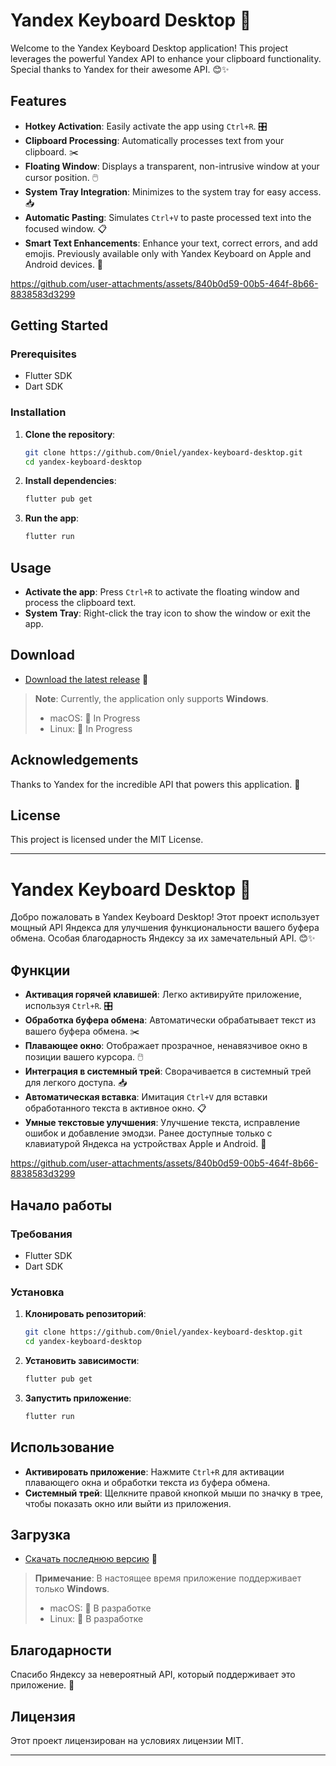 # Yandex Keyboard Desktop 🚀

Welcome to the Yandex Keyboard Desktop application! This project leverages the powerful Yandex API to enhance your clipboard functionality. Special thanks to Yandex for their awesome API. 😊✨

## Features

- **Hotkey Activation**: Easily activate the app using `Ctrl+R`. 🎛️
- **Clipboard Processing**: Automatically processes text from your clipboard. ✂️
- **Floating Window**: Displays a transparent, non-intrusive window at your cursor position. 🖱️
- **System Tray Integration**: Minimizes to the system tray for easy access. 📥
- **Automatic Pasting**: Simulates `Ctrl+V` to paste processed text into the focused window. 📋
- **Smart Text Enhancements**: Enhance your text, correct errors, and add emojis. Previously available only with Yandex Keyboard on Apple and Android devices. 🤖

https://github.com/user-attachments/assets/840b0d59-00b5-464f-8b66-8838583d3299

## Getting Started

### Prerequisites

- Flutter SDK
- Dart SDK

### Installation

1. **Clone the repository**:
    ```bash
    git clone https://github.com/0niel/yandex-keyboard-desktop.git
    cd yandex-keyboard-desktop
    ```

2. **Install dependencies**:
    ```bash
    flutter pub get
    ```

3. **Run the app**:
    ```bash
    flutter run
    ```

## Usage

- **Activate the app**: Press `Ctrl+R` to activate the floating window and process the clipboard text.
- **System Tray**: Right-click the tray icon to show the window or exit the app.

## Download

- [Download the latest release](https://github.com/0niel/yandex-keyboard-desktop/releases) 🚀

> **Note**: Currently, the application only supports **Windows**.
> - macOS: 🚧 In Progress
> - Linux: 🚧 In Progress

## Acknowledgements

Thanks to Yandex for the incredible API that powers this application. 🙌

## License

This project is licensed under the MIT License.

---

# Yandex Keyboard Desktop 🚀

Добро пожаловать в Yandex Keyboard Desktop! Этот проект использует мощный API Яндекса для улучшения функциональности вашего буфера обмена. Особая благодарность Яндексу за их замечательный API. 😊✨

## Функции

- **Активация горячей клавишей**: Легко активируйте приложение, используя `Ctrl+R`. 🎛️
- **Обработка буфера обмена**: Автоматически обрабатывает текст из вашего буфера обмена. ✂️
- **Плавающее окно**: Отображает прозрачное, ненавязчивое окно в позиции вашего курсора. 🖱️
- **Интеграция в системный трей**: Сворачивается в системный трей для легкого доступа. 📥
- **Автоматическая вставка**: Имитация `Ctrl+V` для вставки обработанного текста в активное окно. 📋
- **Умные текстовые улучшения**: Улучшение текста, исправление ошибок и добавление эмодзи. Ранее доступные только с клавиатурой Яндекса на устройствах Apple и Android. 🤖

https://github.com/user-attachments/assets/840b0d59-00b5-464f-8b66-8838583d3299

## Начало работы

### Требования

- Flutter SDK
- Dart SDK

### Установка

1. **Клонировать репозиторий**:
    ```bash
    git clone https://github.com/0niel/yandex-keyboard-desktop.git
    cd yandex-keyboard-desktop
    ```

2. **Установить зависимости**:
    ```bash
    flutter pub get
    ```

3. **Запустить приложение**:
    ```bash
    flutter run
    ```

## Использование

- **Активировать приложение**: Нажмите `Ctrl+R` для активации плавающего окна и обработки текста из буфера обмена.
- **Системный трей**: Щелкните правой кнопкой мыши по значку в трее, чтобы показать окно или выйти из приложения.

## Загрузка

- [Скачать последнюю версию](https://github.com/0niel/yandex-keyboard-desktop/releases) 🚀

> **Примечание**: В настоящее время приложение поддерживает только **Windows**.
> - macOS: 🚧 В разработке
> - Linux: 🚧 В разработке

## Благодарности

Спасибо Яндексу за невероятный API, который поддерживает это приложение. 🙌

## Лицензия

Этот проект лицензирован на условиях лицензии MIT.

---
